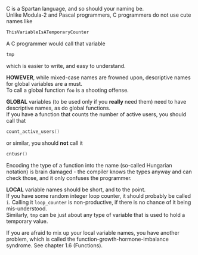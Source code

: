 C is a Spartan language, and so should your naming be.  
Unlike Modula-2 and Pascal programmers, C programmers do not use cute names like

```C
ThisVariableIsATemporaryCounter
```

A C programmer would call that variable

```C
tmp
```

which is easier to write, and easy to understand.

**HOWEVER**, while mixed-case names are frowned upon, descriptive names for global variables are a must.  
To call a global function `foo` is a shooting offense.

**GLOBAL** variables (to be used only if you **really** need them) need to have descriptive names, as do global functions.  
If you have a function that counts the number of active users, you should call that

```C
count_active_users()
```

or similar, you should **not** call it

```C
cntusr()
```

Encoding the type of a function into the name (so-called Hungarian notation) is brain damaged - the compiler knows the types anyway and can check those, and it only confuses the programmer.  

**LOCAL** variable names should be short, and to the point.  
If you have some random integer loop counter, it should probably be called `i`.
Calling it `loop_counter` is non-productive, if there is no chance of it being mis-understood.  
Similarly, `tmp` can be just about any type of variable that is used to hold a temporary value.

If you are afraid to mix up your local variable names, you have another problem, which is called the function-growth-hormone-imbalance syndrome.
See chapter 1.6 (Functions).